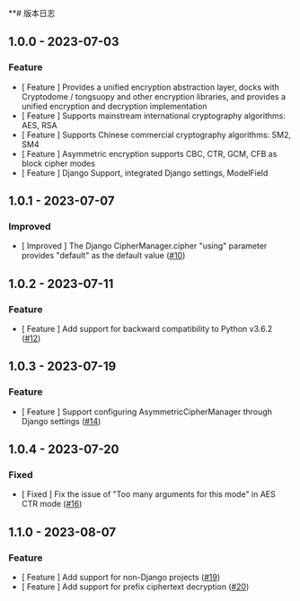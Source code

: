 **# 版本日志

## 1.0.0 - 2023-07-03

### Feature

* [ Feature ] Provides a unified encryption abstraction layer, docks with Cryptodome / tongsuopy and other encryption
  libraries, and provides a unified encryption and decryption implementation
* [ Feature ] Supports mainstream international cryptography algorithms: AES, RSA
* [ Feature ] Supports Chinese commercial cryptography algorithms: SM2, SM4
* [ Feature ] Asymmetric encryption supports CBC, CTR, GCM, CFB as block cipher modes
* [ Feature ] Django Support, integrated Django settings, ModelField

## 1.0.1 - 2023-07-07

### Improved

* [ Improved ] The Django CipherManager.cipher "using" parameter provides "default" as the default
  value ([#10](https://github.com/TencentBlueKing/crypto-python-sdk/issues/10))

  
## 1.0.2 - 2023-07-11

### Feature

* [ Feature ] Add support for backward compatibility to Python v3.6.2 ([#12](https://github.com/TencentBlueKing/crypto-python-sdk/issues/12))


## 1.0.3 - 2023-07-19

### Feature

* [ Feature ] Support configuring AsymmetricCipherManager through Django settings ([#14](https://github.com/TencentBlueKing/crypto-python-sdk/issues/14))


## 1.0.4 - 2023-07-20

### Fixed

* [ Fixed ] Fix the issue of "Too many arguments for this mode" in AES CTR mode ([#16](https://github.com/TencentBlueKing/crypto-python-sdk/issues/16))


## 1.1.0 - 2023-08-07

### Feature

* [ Feature ] Add support for non-Django projects ([#19](https://github.com/TencentBlueKing/crypto-python-sdk/issues/19))
* [ Feature ] Add support for prefix ciphertext decryption ([#20](https://github.com/TencentBlueKing/crypto-python-sdk/issues/20))
